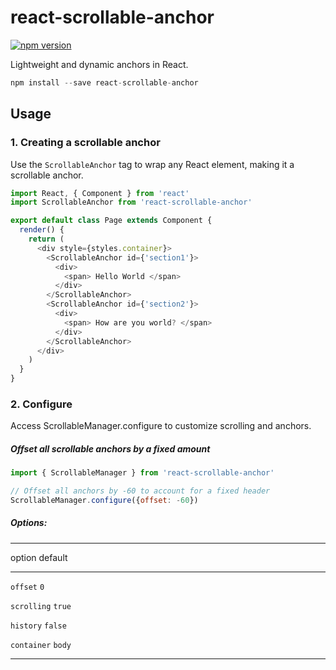 react-scrollable-anchor
=====================

[![npm version](https://img.shields.io/npm/v/react-scrollable-anchor.svg?style=flat-square)](https://www.npmjs.com/package/react-scrollable-anchor)

Lightweight and dynamic anchors in React.

```js
npm install --save react-scrollable-anchor
```

## Usage

### 1. Creating a scrollable anchor

Use the `ScrollableAnchor` tag to wrap any React element, making it a scrollable anchor.

```js
import React, { Component } from 'react'
import ScrollableAnchor from 'react-scrollable-anchor'

export default class Page extends Component {
  render() {
    return (
      <div style={styles.container}>
        <ScrollableAnchor id={'section1'}>
          <div>
            <span> Hello World </span>
          </div>
        </ScrollableAnchor>
        <ScrollableAnchor id={'section2'}>
          <div>
            <span> How are you world? </span>
          </div>
        </ScrollableAnchor>
      </div>
    )
  }
}
```

### 2. Configure

Access ScrollableManager.configure to customize scrolling and anchors.

##### Offset all scrollable anchors by a fixed amount

```js
import { ScrollableManager } from 'react-scrollable-anchor'

// Offset all anchors by -60 to account for a fixed header
ScrollableManager.configure({offset: -60})
```

##### Options:

-----------  -----------------------
option       default
-----------  -----------------------
`offset`     `0`

`scrolling`  `true`

`history`    `false`

`container`  `body`
-----------  -----------------------
